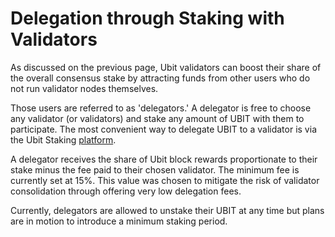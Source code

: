 # Delegation through Staking with Validators

As discussed on the previous page, Ubit validators can boost their share of the overall consensus stake by attracting funds from other users who do not run validator nodes themselves. 

Those users are referred to as 'delegators.' A delegator is free to choose any validator (or validators) and stake any amount of UBIT with them to participate. The most convenient way to delegate UBIT to a validator is via the Ubit Staking [platform](https://staking.ubitscan.com). 

A delegator receives the share of Ubit block rewards proportionate to their stake minus the fee paid to their chosen validator. The minimum fee is currently set at 15%. This value was chosen to mitigate the risk of validator consolidation through offering very low delegation fees.

Currently, delegators are allowed to unstake their UBIT at any time but plans are in motion to introduce a minimum staking period.   
